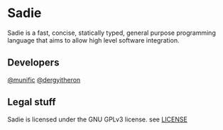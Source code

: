 # Sadie
Sadie is a fast, concise, statically typed, general purpose programming language that aims to allow high level software integration.

## Developers
[@munific](https://github.com/munific)
[@dergyitheron](https://github.com/dergyitheron)

## Legal stuff
Sadie is licensed under the GNU GPLv3 license. see [LICENSE](https://github.com/sadie-lang/Sadie/blob/master/LICENSE)
